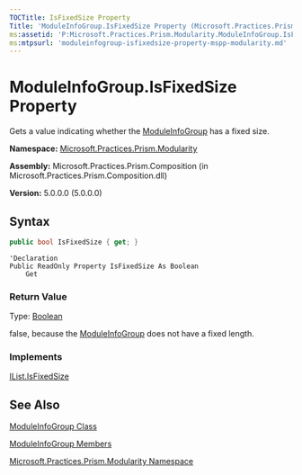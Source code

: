 ```yaml
---
TOCTitle: IsFixedSize Property
Title: 'ModuleInfoGroup.IsFixedSize Property (Microsoft.Practices.Prism.Modularity)'
ms:assetid: 'P:Microsoft.Practices.Prism.Modularity.ModuleInfoGroup.IsFixedSize'
ms:mtpsurl: 'moduleinfogroup-isfixedsize-property-mspp-modularity.md'
---
```



# ModuleInfoGroup.IsFixedSize Property

Gets a value indicating whether the [ModuleInfoGroup](/patterns-practices/reference/moduleinfogroup-class-mspp-modularity) has a fixed size.

**Namespace:** [Microsoft.Practices.Prism.Modularity](/patterns-practices/reference/mspp-modularity-namespace)

**Assembly:** Microsoft.Practices.Prism.Composition (in Microsoft.Practices.Prism.Composition.dll)

**Version:** 5.0.0.0 (5.0.0.0)

## Syntax

```C#
public bool IsFixedSize { get; }
```

```VB
'Declaration
Public ReadOnly Property IsFixedSize As Boolean
	Get
```

### Return Value

Type: [Boolean](http://msdn.microsoft.com/en-us/library/a28wyd50)

false, because the [ModuleInfoGroup](/patterns-practices/reference/moduleinfogroup-class-mspp-modularity) does not have a fixed length.

### Implements

[IList.IsFixedSize](http://msdn.microsoft.com/en-us/library/kbtbe6k2)

## See Also

[ModuleInfoGroup Class](/patterns-practices/reference/moduleinfogroup-class-mspp-modularity)

[ModuleInfoGroup Members](/patterns-practices/reference/moduleinfogroup-members-mspp-modularity)

[Microsoft.Practices.Prism.Modularity Namespace](/patterns-practices/reference/mspp-modularity-namespace)